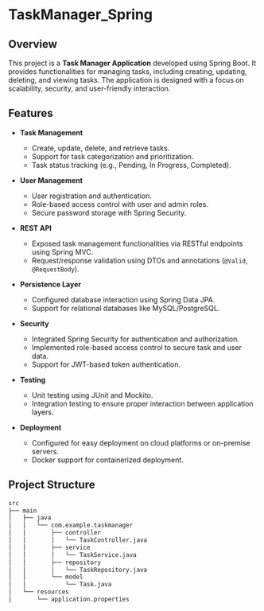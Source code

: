 # TaskManager_Spring

## Overview
This project is a **Task Manager Application** developed using Spring Boot. It provides functionalities for managing tasks, including creating, updating, deleting, and viewing tasks. The application is designed with a focus on scalability, security, and user-friendly interaction.

## Features
- **Task Management**
  - Create, update, delete, and retrieve tasks.
  - Support for task categorization and prioritization.
  - Task status tracking (e.g., Pending, In Progress, Completed).

- **User Management**
  - User registration and authentication.
  - Role-based access control with user and admin roles.
  - Secure password storage with Spring Security.

- **REST API**
  - Exposed task management functionalities via RESTful endpoints using Spring MVC.
  - Request/response validation using DTOs and annotations (`@Valid`, `@RequestBody`).

- **Persistence Layer**
  - Configured database interaction using Spring Data JPA.
  - Support for relational databases like MySQL/PostgreSQL.

- **Security**
  - Integrated Spring Security for authentication and authorization.
  - Implemented role-based access control to secure task and user data.
  - Support for JWT-based token authentication.

- **Testing**
  - Unit testing using JUnit and Mockito.
  - Integration testing to ensure proper interaction between application layers.

- **Deployment**
  - Configured for easy deployment on cloud platforms or on-premise servers.
  - Docker support for containerized deployment.

## Project Structure
```bash
src
├── main
│   ├── java
│   │   └── com.example.taskmanager
│   │       ├── controller
│   │       │   └── TaskController.java
│   │       ├── service
│   │       │   └── TaskService.java
│   │       ├── repository
│   │       │   └── TaskRepository.java
│   │       └── model
│   │           └── Task.java
│   └── resources
│       └── application.properties
